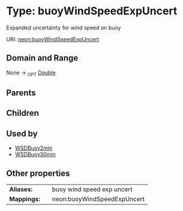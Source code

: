 
# Type: buoyWindSpeedExpUncert


Expanded uncertainty for wind speed on buoy

URI: [neon:buoyWindSpeedExpUncert](https://data.neonscience.org/buoyWindSpeedExpUncert)


## Domain and Range

None ->  <sub>OPT</sub> [Double](types/Double.md)

## Parents


## Children


## Used by

 * [WSDBuoy2min](WSDBuoy2min.md)
 * [WSDBuoy30min](WSDBuoy30min.md)

## Other properties

|  |  |  |
| --- | --- | --- |
| **Aliases:** | | buoy wind speed exp uncert |
| **Mappings:** | | neon:buoyWindSpeedExpUncert |

